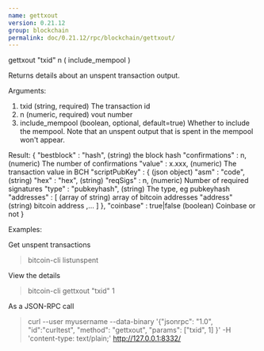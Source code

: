 ```yaml
---
name: gettxout
version: 0.21.12
group: blockchain
permalink: doc/0.21.12/rpc/blockchain/gettxout/
---
```


gettxout "txid" n ( include_mempool )

Returns details about an unspent transaction output.

Arguments:
1. txid               (string, required) The transaction id
2. n                  (numeric, required) vout number
3. include_mempool    (boolean, optional, default=true) Whether to include the mempool. Note that an unspent output that is spent in the mempool won't appear.

Result:
{
  "bestblock" : "hash",    (string) the block hash
  "confirmations" : n,       (numeric) The number of confirmations
  "value" : x.xxx,           (numeric) The transaction value in BCH
  "scriptPubKey" : {         (json object)
     "asm" : "code",       (string) 
     "hex" : "hex",        (string) 
     "reqSigs" : n,          (numeric) Number of required signatures
     "type" : "pubkeyhash", (string) The type, eg pubkeyhash
     "addresses" : [          (array of string) array of bitcoin addresses
        "address"     (string) bitcoin address
        ,...
     ]
  },
  "coinbase" : true|false   (boolean) Coinbase or not
}

Examples:

Get unspent transactions
> bitcoin-cli listunspent 

View the details
> bitcoin-cli gettxout "txid" 1

As a JSON-RPC call
> curl --user myusername --data-binary '{"jsonrpc": "1.0", "id":"curltest", "method": "gettxout", "params": ["txid", 1] }' -H 'content-type: text/plain;' http://127.0.0.1:8332/


